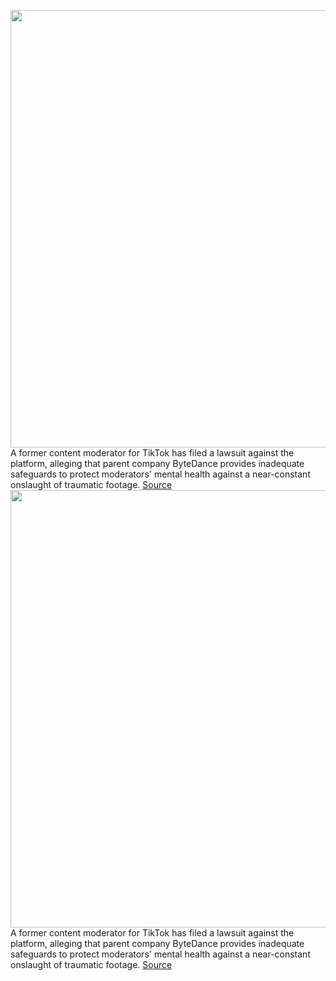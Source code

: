 <img src='https://cdn.vox-cdn.com/thumbor/yjyPxYTVGydOBCndrISojq2rLGQ=/0x0:2040x1360/1200x800/filters:focal(857x517:1183x843)/cdn.vox-cdn.com/uploads/chorus_image/image/70313677/acastro_200713_1777_tikTok_0001.0.0.jpg' width='700px' /><br/>
A former content moderator for TikTok has filed a lawsuit against the platform, alleging that parent company ByteDance provides inadequate safeguards to protect moderators' mental health against a near-constant onslaught of traumatic footage.
<a href='https://www.theverge.com/2021/12/24/22852817/tiktok-content-moderation-lawsuit-candie-frazier'> Source <a/><img src='https://cdn.vox-cdn.com/thumbor/yjyPxYTVGydOBCndrISojq2rLGQ=/0x0:2040x1360/1200x800/filters:focal(857x517:1183x843)/cdn.vox-cdn.com/uploads/chorus_image/image/70313677/acastro_200713_1777_tikTok_0001.0.0.jpg' width='700px' /><br/>
A former content moderator for TikTok has filed a lawsuit against the platform, alleging that parent company ByteDance provides inadequate safeguards to protect moderators' mental health against a near-constant onslaught of traumatic footage.
<a href='https://www.theverge.com/2021/12/24/22852817/tiktok-content-moderation-lawsuit-candie-frazier'> Source <a/>